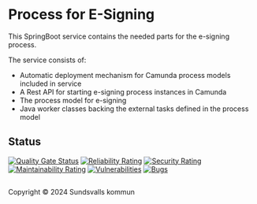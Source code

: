 # Process for E-Signing

<p>This SpringBoot service contains the needed parts for the  e-signing process.</p>

<p>The service consists of:</p>

<ul>
	<li>Automatic deployment mechanism for Camunda process models included in service</li>
	<li>A Rest API for starting e-signing process instances in Camunda</li>
	<li>The process model for e-signing</li>
	<li>Java worker classes backing the external tasks defined in the process model</li>
</ul>

## Status
[![Quality Gate Status](https://sonarcloud.io/api/project_badges/measure?project=Sundsvallskommun_pw-e-signing&metric=alert_status)](https://sonarcloud.io/summary/overall?id=Sundsvallskommun_pw-e-signing)
[![Reliability Rating](https://sonarcloud.io/api/project_badges/measure?project=Sundsvallskommun_pw-e-signing&metric=reliability_rating)](https://sonarcloud.io/summary/overall?id=Sundsvallskommun_pw-e-signing)
[![Security Rating](https://sonarcloud.io/api/project_badges/measure?project=Sundsvallskommun_pw-e-signing&metric=security_rating)](https://sonarcloud.io/summary/overall?id=Sundsvallskommun_pw-e-signing)
[![Maintainability Rating](https://sonarcloud.io/api/project_badges/measure?project=Sundsvallskommun_pw-e-signing&metric=sqale_rating)](https://sonarcloud.io/summary/overall?id=Sundsvallskommun_pw-e-signing)
[![Vulnerabilities](https://sonarcloud.io/api/project_badges/measure?project=Sundsvallskommun_pw-e-signing&metric=vulnerabilities)](https://sonarcloud.io/summary/overall?id=Sundsvallskommun_pw-e-signing)
[![Bugs](https://sonarcloud.io/api/project_badges/measure?project=Sundsvallskommun_pw-e-signing&metric=bugs)](https://sonarcloud.io/summary/overall?id=Sundsvallskommun_pw-e-signing)

## 
Copyright &copy; 2024 Sundsvalls kommun
